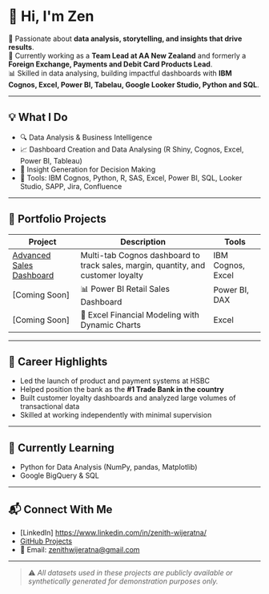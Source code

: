 # 👋 Hi, I'm Zen

🎯 Passionate about **data analysis, storytelling, and insights that drive results**.  
💼 Currently working as a **Team Lead at AA New Zealand** and formerly a **Foreign Exchange, Payments and Debit Card Products Lead**.  
📊 Skilled in data analysing, building impactful dashboards with **IBM Cognos, Excel, Power BI, Tabelau, Google Looker Studio, Python and SQL**.

---

## 💡 What I Do

- 🔍 Data Analysis & Business Intelligence
- 📈 Dashboard Creation and Data Analysing (R Shiny, Cognos, Excel, Power BI, Tableau)
- 🧠 Insight Generation for Decision Making
- 🧰 Tools: IBM Cognos, Python, R, SAS, Excel, Power BI, SQL, Looker Studio, SAPP, Jira, Confluence 

---

## 📌 Portfolio Projects

| Project | Description | Tools |
|--------|-------------|-------|
| [Advanced Sales Dashboard](https://github.com/zentihwijeratna/advanced-cognos-sales-dashboard) | Multi-tab Cognos dashboard to track sales, margin, quantity, and customer loyalty | IBM Cognos, Excel |
| [Coming Soon] | 📊 Power BI Retail Sales Dashboard | Power BI, DAX |
| [Coming Soon] | 🧮 Excel Financial Modeling with Dynamic Charts | Excel |

---

## 🚀 Career Highlights

- Led the launch of product and payment systems at HSBC
- Helped position the bank as the **#1 Trade Bank in the country**
- Built customer loyalty dashboards and analyzed large volumes of transactional data
- Skilled at working independently with minimal supervision

---

## 🌱 Currently Learning
- Python for Data Analysis (NumPy, pandas, Matplotlib)
- Google BigQuery & SQL

---

## 📬 Connect With Me

- [LinkedIn] https://www.linkedin.com/in/zenith-wijeratna/ 
- [GitHub Projects](https://github.com/zentihwijeratna)
- 📧 Email: zenithwijeratna@gmail.com

---

> ⚠️ *All datasets used in these projects are publicly available or synthetically generated for demonstration purposes only.*


<!---
zentihwijeratna/zentihwijeratna is a ✨ special ✨ repository because its `README.md` (this file) appears on your GitHub profile.
You can click the Preview link to take a look at your changes.
--->

